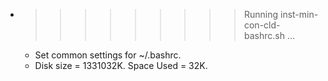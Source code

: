 * >>>>>>>>> Running inst-min-con-cld-bashrc.sh ...
  * Set common settings for ~/.bashrc.
  * Disk size = 1331032K. Space Used = 32K.
